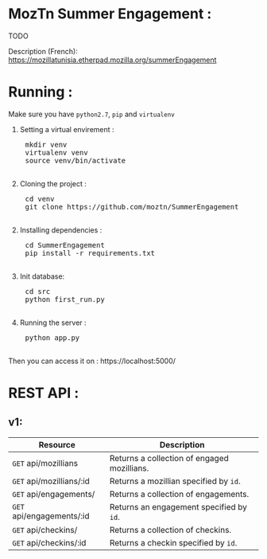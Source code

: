 MozTn Summer Engagement :
========================
TODO

Description (French): https://mozillatunisia.etherpad.mozilla.org/summerEngagement


Running : 
=========

Make sure you have `python2.7`, `pip` and `virtualenv`

1. Setting a virtual envirement :
  <pre>
    mkdir venv
    virtualenv venv
    source venv/bin/activate
  </pre>

2. Cloning the project :
  <pre>
    cd venv
    git clone https://github.com/moztn/SummerEngagement
  </pre>
2. Installing dependencies :
  <pre>
    cd SummerEngagement
    pip install -r requirements.txt
  </pre>

3. Init database:
  <pre>
    cd src
    python first_run.py
  </pre>

4. Running the server :
  <pre>
    python app.py
  </pre>

  Then you can access it on : https://localhost:5000/

REST API :
==========

v1:
--

|       Resource             |              Description                     |
|----------------------------|----------------------------------------------|
| `GET` api/mozillians       | Returns a collection of engaged mozillians.  |
| `GET` api/mozillians/:id   | Returns a mozillian specified by `id`.       |
| `GET` api/engagements/     | Returns a collection of engagements.         |
| `GET` api/engagements/:id  | Returns an engagement specified by `id`.     |
| `GET` api/checkins/        | Returns a collection of checkins.            |
| `GET` api/checkins/:id     | Returns a checkin specified by `id`.         |





